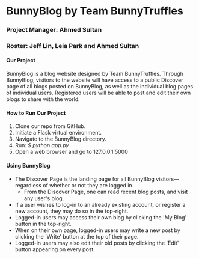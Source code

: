 # BunnyBlog by Team BunnyTruffles
### Project Manager: Ahmed Sultan
### Roster: Jeff Lin, Leia Park and Ahmed Sultan

#### Our Project
BunnyBlog is a blog website designed by Team BunnyTruffles. Through BunnyBlog, visitors to the website will have access to a public Discover page of all blogs posted on BunnyBlog, as well as the individual blog pages of individual users. Registered users will be able to post and edit their own blogs to share with the world.

#### How to Run Our Project
1. Clone our repo from GitHub.
2. Initiate a Flask virtual environment.
3. Navigate to the BunnyBlog directory.
4. Run: *$ python app.py*
5. Open a web browser and go to 127.0.0.1:5000

#### Using BunnyBlog
- The Discover Page is the landing page for all BunnyBlog visitors—regardless of whether or not they are logged in.
  - From the Discover Page, one can read recent blog posts, and visit any user's blog.
- If a user wishes to log-in to an already existing account, or register a new account, they may do so in the top-right.
- Logged-in users may access their own blog by clicking the 'My Blog' button in the top-right.
- When on their own page, logged-in users may write a new post by clicking the 'Write' button at the top of their page.
- Logged-in users may also edit their old posts by clicking the 'Edit' button appearing on every post.
